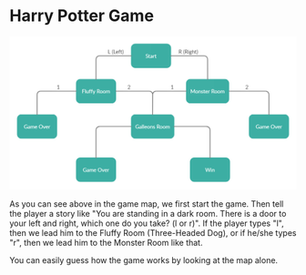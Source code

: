 # Harry Potter Game

![](Untitled%20Document.png)

As you can see above in the game map, we first start the game. Then tell the player a story like "You are standing in a dark room. There is a door to your left and right, which one do you take? (l or r)". If the player types "l", then we lead him to the Fluffy Room (Three-Headed Dog), or if he/she types "r", then we lead him to the Monster Room like that. 

You can easily guess how the game works by looking at the map alone.
